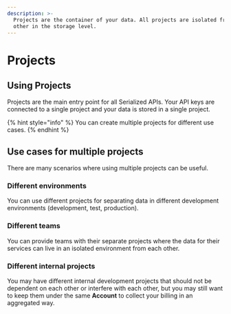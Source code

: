 ```yaml
---
description: >-
  Projects are the container of your data. All projects are isolated from each
  other in the storage level.
---
```


# Projects

## Using Projects

Projects are the main entry point for all Serialized APIs. Your API keys are connected to a single project and your data is stored in a single project.

{% hint style="info" %}
You can create multiple projects for different use cases.
{% endhint %}

## Use cases for multiple projects

There are many scenarios where using multiple projects can be useful.

### Different environments

You can use different projects for separating data in different development environments \(development, test, production\).

### Different teams

You can provide teams with their separate projects where the data for their services can live in an isolated environment from each other.

### Different internal projects

You may have different internal development projects that should not be dependent on each other or interfere with each other, but you may still want to keep them under the same **Account** to collect your billing in an aggregated way.


